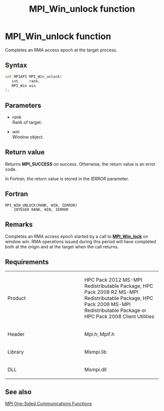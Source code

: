 ﻿---
title: MPI_Win_unlock function
TOCTitle: MPI_Win_unlock function
ms:assetid: 1fda2d0f-1b14-4b06-890c-3eba478d438c
ms:mtpsurl: https://msdn.microsoft.com/en-us/library/Dn520616(v=VS.85)
ms:contentKeyID: 59361087
ms.date: 03/28/2018
mtps_version: v=VS.85
f1_keywords:
- MPI_WIN_UNLOCK
- mpif/MPI_Win_unlock
- mpi/MPI_WIN_UNLOCK
dev_langs:
- C++
- C
---

# MPI\_Win\_unlock function

Completes an RMA access epoch at the target process.

## Syntax

``` c++
int MPIAPI MPI_Win_unlock(
   int     rank,
   MPI_Win win
);
```

## Parameters

  - *rank*  
    Rank of target.

  - *win*  
    Window object.

## Return value

Returns **MPI\_SUCCESS** on success. Otherwise, the return value is an error code.

In Fortran, the return value is stored in the *IERROR* parameter.

## Fortran

    MPI_WIN_UNLOCK(RANK, WIN, IERROR)
        INTEGER RANK, WIN, IERROR

## Remarks

Completes an RMA access epoch started by a call to [**MPI\_Win\_lock**](mpi-win-lock-function.md) on window *win*. RMA operations issued during this period will have completed both at the origin and at the target when the call returns.

## Requirements

<table>
<colgroup>
<col style="width: 50%" />
<col style="width: 50%" />
</colgroup>
<tbody>
<tr class="odd">
<td><p>Product</p></td>
<td><p>HPC Pack 2012 MS-MPI Redistributable Package, HPC Pack 2008 R2 MS-MPI Redistributable Package, HPC Pack 2008 MS-MPI Redistributable Package or HPC Pack 2008 Client Utilities</p></td>
</tr>
<tr class="even">
<td><p>Header</p></td>
<td>Mpi.h;
Mpif.h</td>
</tr>
<tr class="odd">
<td><p>Library</p></td>
<td>Msmpi.lib</td>
</tr>
<tr class="even">
<td><p>DLL</p></td>
<td>Msmpi.dll</td>
</tr>
</tbody>
</table>


## See also

[MPI One-Sided Communications Functions](mpi-one-sided-communications-functions.md)

